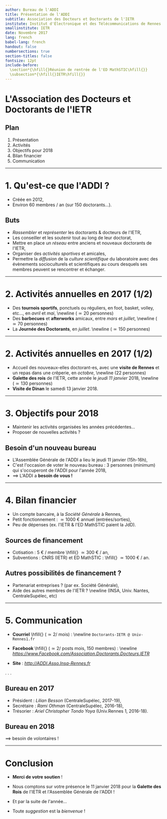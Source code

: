 ```yaml
---
author: Bureau de l'ADDI
title: Présentation de l'ADDI
subtitle: Association des Docteurs et Doctorants de l'IETR
institute: Institut d'Électronique et des Télécommunications de Rennes (IETR)
smallinstitute: IETR
date: Novembre 2017
lang: french
babel-lang: french
handout: false
numbersections: true
section-titles: false
fontsize: 12pt
include-before:
  \section*{\hfill{}Réunion de rentrée de l'ED MathSTIC\hfill{}}
  \subsection*{\hfill{}IETR\hfill{}}
---
```


# L'Association des Docteurs et Doctorants de l'IETR

## Plan
1. Présentation
2. Activités
3. Objectifs pour $2018$
4. Bilan financier
5. Communication

---

# 1. Qu'est-ce que l'ADDI ?
- Créée en $2012$,
- Environ $60$ membres $/$ an (sur $150$ doctorants…).

## Buts
- *Rassembler* et *représenter* les doctorants & docteurs de l'IETR,
- Les conseiller et les soutenir tout au long de leur doctorat,
- Mettre en place un *réseau* entre anciens et nouveaux doctorants de l'IETR,
- Organiser des *activités sportives* et amicales,
- Permettre la *diffusion* de la *culture scientifique* du laboratoire avec des évènements socioculturels et scientifiques au cours desquels ses membres peuvent se rencontrer et échanger.

---

# 2. Activités annuelles en $2017$ (1/2)

- Des **tournois sportifs**, ponctuels ou réguliers, en foot, basket, volley, etc…, en *avril* et *mai*, \newline
  ($\simeq 20$ personnes)
- Des **barbecues** et **afterworks** amicaux, entre *mars* et *juillet*, \newline
  ($\simeq 70$ personnes)
- La **Journée des Doctorants**, en *juillet*. \newline
  ($\simeq 150$ personnes)

---

# 2. Activités annuelles en $2017$ (1/2)

- Accueil des nouveaux-elles doctorant-es, avec une **visite de Rennes** et un repas dans une crêperie, en *octobre*, \newline
  ($22$ personnes)
- **Galette des rois** de l'IETR, cette année le *jeudi 11 janvier* $2018$, \newline
  ($\simeq 130$ personnes)
- **Visite de Dinan** le samedi 13 janvier $2018$.

---

# 3. Objectifs pour $2018$

- Maintenir les activités organisées les années précédentes…
- Proposer de nouvelles activités ?

## Besoin d'un nouveau bureau
- L'Assemblée Générale de l'ADDI a lieu le jeudi 11 janvier (15h-16h),
- C'est l'occasion de voter le nouveau bureau : $3$ personnes (minimum) qui s'occuperont de l'ADDI pour l'année $2018$,
- $\implies$ L'ADDI a **besoin de vous !**

---

# 4. Bilan financier

- Un compte bancaire, à la *Société Générale* à Rennes,
- Petit fonctionnement : $\simeq 1000$ € annuel (entrées/sorties),
- Peu de dépenses (ex. l'IETR & l'ED MathSTIC paient la JdD).

## Sources de financement
- Cotisation : $5$ € $/$ membre \hfill{} $\simeq 300$ € $/$ an,
- Subventions : CNRS (IETR) et ED MathSTIC : \hfill{} $\simeq 1000$ € $/$ an.

## Autres possibilités de financement ?
- Partenariat entreprises ? (par ex. Société Générale),
- Aide des autres membres de l'IETR ? \newline
  (INSA, Univ. Nantes, CentraleSupélec, etc)

---

# 5. Communication

- **Courriel** \hfill{} ($\simeq 2 /$ mois) : \newline
  `Doctorants-IETR @ Univ-Rennes1.fr`

- **Facebook** \hfill{} ($\simeq 2 /$ posts mois, $150$ membres) : \newline
  *https://www.Facebook.com/Association.Doctorants.Docteurs.IETR*

- **Site** :
  *http://ADDI.Asso.Insa-Rennes.fr*

. . .

## Bureau en $2017$
- Président : *Lilian Besson* (CentraleSupélec, $2017$-$19$),
- Secrétaire : *Rami Othman* (CentraleSupélec, $2016$-$18$),
- Trésorier : *Ariel Christopher Tondo Yoya* (Univ.Rennes 1, $2016$-$18$).

## Bureau en $2018$
$\implies$ besoin de volontaires !

---

# Conclusion

- **Merci de votre soutien** !

- Nous comptons sur votre présence le $11$ janvier $2018$ pour la **Galette des Rois** de l'IETR et l'Assemblée Générale de l'ADDI !

- Et par la suite de l'année…

- Toute *suggestion* est la *bienvenue* !
